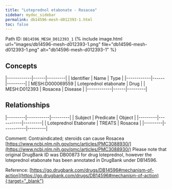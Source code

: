 ```yaml
---
title: "Loteprednol etabonate - Rosacea"
sidebar: mydoc_sidebar
permalink: db14596-mesh-d012393-1.html
toc: false 
---
```



Path ID: `DB14596_MESH_D012393_1`
{% include image.html url="images/db14596-mesh-d012393-1.png" file="db14596-mesh-d012393-1.png" alt="db14596-mesh-d012393-1" %}

## Concepts

|------------|------|---------|
| Identifier | Name | Type    |
|------------|------|---------|
| MESH:D000069559 | Loteprednol etabonate | Drug |
| MESH:D012393 | Rosacea | Disease |
|------------|------|---------|

## Relationships

|---------|-----------|---------|
| Subject | Predicate | Object  |
|---------|-----------|---------|
| Loteprednol Etabonate | TREATS | Rosacea |
|---------|-----------|---------|

Comment: Contraindicated; steroids can cause Rosacea [https://www.ncbi.nlm.nih.gov/pmc/articles/PMC3088930/](https://www.ncbi.nlm.nih.gov/pmc/articles/PMC3088930/) Please note that original DrugBank ID was DB00873 for drug loteprednol, however the loteprednol etabonate has been annotated in DrugBank under DB14596.

Reference: [https://go.drugbank.com/drugs/DB14596#mechanism-of-action](https://go.drugbank.com/drugs/DB14596#mechanism-of-action){:target="_blank"}